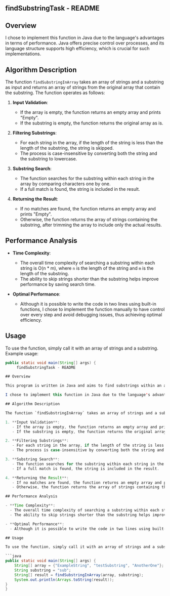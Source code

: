  ## findSubstringTask - README

## Overview

I chose to implement this function in Java due to the language's advantages in terms of performance. Java offers precise control over processes, and its language structure supports high efficiency, which is crucial for such implementations.

## Algorithm Description

The function `findSubstringInArray` takes an array of strings and a substring as input and returns an array of strings from the original array that contain the substring. The function operates as follows:

1. **Input Validation**:
   - If the array is empty, the function returns an empty array and prints "Empty".
   - If the substring is empty, the function returns the original array as is.

2. **Filtering Substrings**:
   - For each string in the array, if the length of the string is less than the length of the substring, the string is skipped.
   - The process is case-insensitive by converting both the string and the substring to lowercase.

3. **Substring Search**:
   - The function searches for the substring within each string in the array by comparing characters one by one.
   - If a full match is found, the string is included in the result.

4. **Returning the Result**:
   - If no matches are found, the function returns an empty array and prints "Empty".
   - Otherwise, the function returns the array of strings containing the substring, after trimming the array to include only the actual results.

## Performance Analysis

- **Time Complexity**:
  - The overall time complexity of searching a substring within each string is O(n * m), where `n` is the length of the string and `m` is the length of the substring.
  - The ability to skip strings shorter than the substring helps improve performance by saving search time.

- **Optimal Performance**:
  - Although it is possible to write the code in two lines using built-in functions, I chose to implement the function manually to have control over every step and avoid debugging issues, thus achieving optimal efficiency.

## Usage

To use the function, simply call it with an array of strings and a substring. Example usage:

```java
public static void main(String[] args) {
     findSubstringTask - README

## Overview

This program is written in Java and aims to find substrings within an array of strings. The algorithm developed allows you to find all strings in the array that contain the given substring, taking into account case insensitivity.

I chose to implement this function in Java due to the language's advantages in terms of performance. Java offers precise control over processes, and its language structure supports high efficiency, which is crucial for such implementations.

## Algorithm Description

The function `findSubstringInArray` takes an array of strings and a substring as input and returns an array of strings from the original array that contain the substring. The function operates as follows:

1. **Input Validation**:
   - If the array is empty, the function returns an empty array and prints "Empty".
   - If the substring is empty, the function returns the original array as is.

2. **Filtering Substrings**:
   - For each string in the array, if the length of the string is less than the length of the substring, the string is skipped.
   - The process is case-insensitive by converting both the string and the substring to lowercase.

3. **Substring Search**:
   - The function searches for the substring within each string in the array by comparing characters one by one.
   - If a full match is found, the string is included in the result.

4. **Returning the Result**:
   - If no matches are found, the function returns an empty array and prints "Empty".
   - Otherwise, the function returns the array of strings containing the substring, after trimming the array to include only the actual results.

## Performance Analysis

- **Time Complexity**:
  - The overall time complexity of searching a substring within each string is O(n * m), where `n` is the length of the string and `m` is the length of the substring.
  - The ability to skip strings shorter than the substring helps improve performance by saving search time.

- **Optimal Performance**:
  - Although it is possible to write the code in two lines using built-in functions, I chose to implement the function manually to have control over every step and avoid debugging issues, thus achieving optimal efficiency.

## Usage

To use the function, simply call it with an array of strings and a substring. Example usage:

```java
public static void main(String[] args) {
    String[] array = {"ExampleString", "testSubstring", "AnotherOne"};
    String substring = "sub";
    String[] result = findSubstringInArray(array, substring);
    System.out.println(Arrays.toString(result));
}
}
